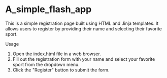 # A_simple_flash_app

This is a simple registration page built using HTML and Jinja templates. It allows users to register by providing their name and selecting their favorite sport.

Usage
1. Open the index.html file in a web browser.
2. Fill out the registration form with your name and select your favorite sport from the dropdown menu.
3. Click the "Register" button to submit the form.
